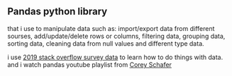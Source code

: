 ## Pandas python library
that i use to manipulate data such as: import/export data from different sourses, add/update/delete rows or columns, filtering data, grouping data, sorting data, cleaning data from null values and different type data.

i use [2019 stack overflow survey data][so] to learn how to do things with data. and i watch pandas youtube playlist from [Corey Schafer][cs]

  [cs]: <https://www.youtube.com/playlist?list=PL-osiE80TeTsWmV9i9c58mdDCSskIFdDS>
  [so]: <https://insights.stackoverflow.com/survey>
